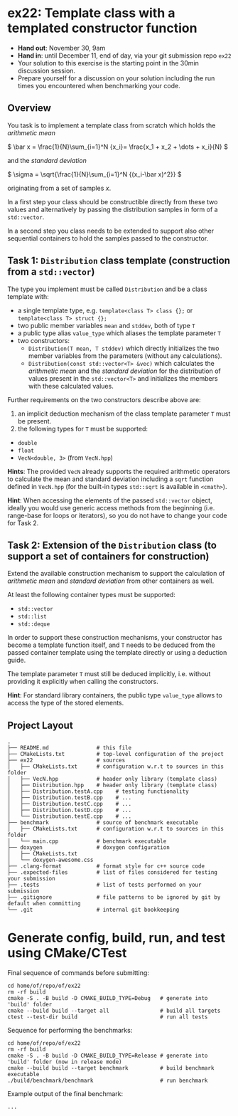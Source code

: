 # ex22: Template class with a templated constructor function

- **Hand out**: November 30, 9am
- **Hand in**: until December 11, end of day, via your git submission repo `ex22`
- Your solution to this exercise is the starting point in the 30min discussion session.
- Prepare yourself for a discussion on your solution including the run times you encountered when benchmarking your code.

## Overview

You task is to implement a template class from scratch which holds the *arithmetic mean*

$
\bar x = \frac{1}{N}\sum_{i=1}^N {x_i}= \frac{x_1 + x_2 + \dots + x_i}{N}
$

and the *standard deviation* 

$
\sigma = \sqrt{\frac{1}{N}\sum_{i=1}^N {(x_i-\bar x)^2}}
$

originating from a set of samples $x$. 

In a first step your class should be constructible directly from these two values and alternatively by passing the distribution samples in form of a `std::vector`.

In a second step you class needs to be extended to support also other sequential containers to hold the samples passed to the constructor.

## Task 1: `Distribution` class template (construction from a `std::vector`)

The type you implement must be called `Distribution` and be a class template with:

- a single template type, e.g. `template<class T> class {};` or `template<class T> struct {};`
- two public member variables `mean` and `stddev`, both of type `T`
- a public type alias `value_type` which aliases the template parameter `T`
- two constructors:
  - `Distribution(T mean, T stddev)` which directly initializes the two member variables from the parameters (without any calculations).
  - `Distribution(const std::vector<T> &vec)` which calculates the *arithmetic mean* and the *standard deviation* for the distribution of values present in the `std::vector<T>` and initializes the members with these calculated values.

Further requirements on the two constructors describe above are:

1. an implicit deduction mechanism of the class template parameter `T` must be present.
2. the following types for `T` must be supported:
  - `double`
  - `float`
  - `VecN<double, 3>` (from `VecN.hpp`)

**Hints**: The provided `VecN` already supports the required arithmetic operators to calculate the mean and standard deviation including a `sqrt` function defined in `VecN.hpp` (for the built-in types `std::sqrt` is available in `<cmath>`).


**Hint**: When accessing the elements of the passed `std::vector` object, ideally you would use generic access methods from the beginning (i.e. range-base for loops or iterators), so you do not have to change your code for Task 2.

## Task 2: Extension of the `Distribution` class (to support a set of containers for construction)

Extend the available construction mechanism to support the calculation of *arithmetic mean* and *standard deviation* from other containers as well.

At least the following container types must be supported:

- `std::vector`
- `std::list`
- `std::deque`

In order to support these construction mechanisms, your constructor has become a template function itself, and `T` needs to be deduced from the passed container template using the template directly or using a deduction guide.

The template parameter `T` must still be deduced implicitly, i.e. without providing it explicitly when calling the constructors.

**Hint**: For standard library containers, the public type `value_type` allows to access the type of the stored elements.


## Project Layout

```
.
├── README.md               # this file
├── CMakeLists.txt          # top-level configuration of the project
├── ex22                    # sources
│   ├── CMakeLists.txt      # configuration w.r.t to sources in this folder
│   ├── VecN.hpp            # header only library (template class)
│   ├── Distribution.hpp    # header only library (template class)
│   ├── Distribution.testA.cpp    # testing functionality 
│   ├── Distribution.testB.cpp    # ...
│   ├── Distribution.testC.cpp    # ...
│   ├── Distribution.testD.cpp    # ...
│   └── Distribution.testE.cpp    # ...
├── benchmark               # source of benchmark executable
│   ├── CMakeLists.txt      # configuration w.r.t to sources in this folder
│   └── main.cpp            # benchmark executable
├── doxygen                 # doxygen configuration
│   ├── CMakeLists.txt      
│   └── doxygen-awesome.css
├── .clang-format           # format style for c++ source code
├── .expected-files         # list of files considered for testing your submission
├── .tests                  # list of tests performed on your submission
├── .gitignore              # file patterns to be ignored by git by default when committing
└── .git                    # internal git bookkeeping
```

# Generate config, build, run, and test using CMake/CTest

Final sequence of commands before submitting:
```shell
cd home/of/repo/of/ex22
rm -rf build
cmake -S . -B build -D CMAKE_BUILD_TYPE=Debug   # generate into 'build' folder
cmake --build build --target all                # build all targets
ctest --test-dir build                          # run all tests
```

Sequence for performing the benchmarks:

```shell
cd home/of/repo/of/ex22
rm -rf build
cmake -S . -B build -D CMAKE_BUILD_TYPE=Release # generate into 'build' folder (now in release mode)
cmake --build build --target benchmark          # build benchmark executable
./build/benchmark/benchmark                     # run benchmark
```

Example output of the final benchmark:
```shell
...
```